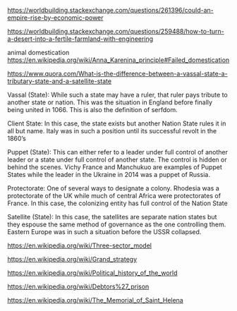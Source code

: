 
https://worldbuilding.stackexchange.com/questions/261396/could-an-empire-rise-by-economic-power

https://worldbuilding.stackexchange.com/questions/259488/how-to-turn-a-desert-into-a-fertile-farmland-with-engineering

animal domestication https://en.wikipedia.org/wiki/Anna_Karenina_principle#Failed_domestication


https://www.quora.com/What-is-the-difference-between-a-vassal-state-a-tributary-state-and-a-satellite-state

Vassal (State): While such a state may have a ruler, that ruler pays tribute to another state or nation. This was the situation in England before finally being united in 1066. This is also the definition of serfdom.

Client State: In this case, the state exists but another Nation State rules it in all but name. Italy was in such a position until its successful revolt in the 1860’s

Puppet (State): This can either refer to a leader under full control of another leader or a state under full control of another state. The control is hidden or behind the scenes. Vichy France and Manchukuo are examples of Puppet States while the leader in the Ukraine in 2014 was a puppet of Russia.

Protectorate: One of several ways to designate a colony. Rhodesia was a protectorate of the UK while much of central Africa were protectorates of France. In this case, the colonizing entity has full control of the Nation State

Satellite (State): In this case, the satellites are separate nation states but they espouse the same method of governance as the one controlling them. Eastern Europe was in such a situation before the USSR collapsed.


https://en.wikipedia.org/wiki/Three-sector_model

https://en.wikipedia.org/wiki/Grand_strategy

https://en.wikipedia.org/wiki/Political_history_of_the_world

https://en.wikipedia.org/wiki/Debtors%27_prison

https://en.wikipedia.org/wiki/The_Memorial_of_Saint_Helena
